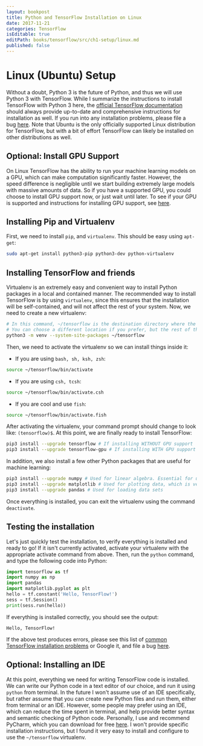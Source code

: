 ```yaml
---
layout: bookpost
title: Python and TensorFlow Installation on Linux
date: 2017-11-21
categories: TensorFlow
isEditable: true
editPath: books/tensorflow/src/ch1-setup/linux.md
published: false
---
```


# Linux (Ubuntu) Setup

Without a doubt, Python 3 is the future of Python, and thus we will use Python 3 with TensorFlow. While I summarize the instructions to install TensorFlow with Python 3 here, the [official TensorFlow documentation](https://www.tensorflow.org/install/install_linux) should always provide up-to-date and comprehensive instructions for installation as well. If you run into any installation problems, please file a bug [here](https://github.com/donald-pinckney/donald-pinckney.github.io/issues/new?labels=Installation%20problem,TensorFlow). Note that Ubuntu is the only officially supported Linux distribution for TensorFlow, but with a bit of effort TensorFlow can likely be installed on other distributions as well.

## Optional: Install GPU Support

On Linux TensorFlow has the ability to run your machine learning models on a GPU, which can make computation significantly faster. However, the speed difference is negligible until we start building extremely large models with massive amounts of data. So if you have a supported GPU, you could choose to install GPU support now, or just wait until later. To see if your GPU is supported and instructions for installing GPU support, see [here](https://www.tensorflow.org/install/install_linux#nvidia_requirements_to_run_tensorflow_with_gpu_support).

## Installing Pip and Virtualenv

First, we need to install `pip`, and `virtualenv`. This should be easy using `apt-get`:
```bash
sudo apt-get install python3-pip python3-dev python-virtualenv
```

## Installing TensorFlow and friends

Virtualenv is an extremely easy and convenient way to install Python packages in a local and contained manner. The recommended way to install TensorFlow is by using `virtualenv`, since this ensures that the installation will be self-contained, and will not affect the rest of your system. Now, we need to create a new virtualenv:
```bash
# In this command, ~/tensorflow is the destination directory where the virtualenv will be created. 
# You can choose a different location if you prefer, but the rest of the installation tutorial will assume ~/tensorflow
python3 -m venv --system-site-packages ~/tensorflow
```

Then, we need to activate the virtualenv so we can install things inside it:
* If you are using `bash, sh, ksh, zsh`:
```bash
source ~/tensorflow/bin/activate
```
* If you are using `csh, tcsh`:
```bash
source ~/tensorflow/bin/activate.csh
```
* If you are cool and use `fish`:
```bash
source ~/tensorflow/bin/activate.fish
```

After activating the virtualenv, your command prompt should change to look like: `(tensorflow)$`. At this point, we are finally ready to install TensorFlow:
```bash
pip3 install --upgrade tensorflow # If installing WITHOUT GPU support
pip3 install --upgrade tensorflow-gpu # If installing WITH GPU support
```

In addition, we also install a few other Python packages that are useful for machine learning:
```bash
pip3 install --upgrade numpy # Used for linear algebra. Essential for using TensorFlow 
pip3 install --upgrade matplotlib # Used for plotting data, which is very useful for machine learning
pip3 install --upgrade pandas # Used for loading data sets
```

Once everything is installed, you can exit the virtualenv using the command `deactivate`.

## Testing the installation

Let's just quickly test the installation, to verify everything is installed and ready to go! If it isn't currently activated, activate your virtualenv with the appropriate activate command from above. Then, run the `python` command, and type the following code into Python:
```python
import tensorflow as tf
import numpy as np
import pandas
import matplotlib.pyplot as plt
hello = tf.constant('Hello, TensorFlow!')
sess = tf.Session()
print(sess.run(hello))
```
If everything is installed correctly, you should see the output:
```
Hello, TensorFlow!
```

If the above test produces errors, please see this list of [common TensorFlow installation problems](https://www.tensorflow.org/install/install_linux#common_installation_problems) or Google it, and file a bug [here](https://github.com/donald-pinckney/donald-pinckney.github.io/issues/new?labels=Installation%20problem,Duplicate&title=Installation%20error%20on%20Linux).

## Optional: Installing an IDE

At this point, everything we need for writing TensorFlow code is installed. We can write our Python code in a text editor of our choice, and run it using `python` from terminal. In the future I won't assume use of an IDE specifically, but rather assume that you can create new Python files and run them, either from terminal or an IDE. However, some people may prefer using an IDE, which can reduce the time spent in terminal, and help provide better syntax and semantic checking of Python code. Personally, I use and recommend PyCharm, which you can download for free [here](https://www.jetbrains.com/pycharm/download/#section=linux). I won't provide specific installation instructions, but I found it very easy to install and configure to use the `~/tensorflow` virtualenv.
